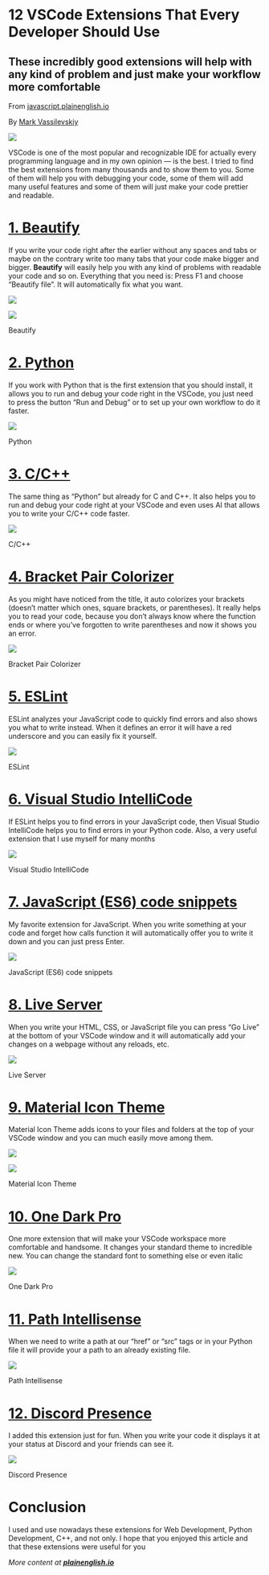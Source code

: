 # 12 VSCode Extensions That Every Developer Should Use

## These incredibly good extensions will help with any kind of problem and just make your workflow more comfortable

From [javascript.plainenglish.io](https://javascript.plainenglish.io/vscode-extensions-that-every-developer-should-use-aeece40beb21)

By [Mark Vassilevskiy](https://markfusion.medium.com/?source=post_page-----aeece40beb21--------------------------------)

![](https://miro.medium.com/max/12164/1*Oe5R4HEsOSehhGD8ggf9sg.jpeg)

VSCode is one of the most popular and recognizable IDE for actually every programming language and in my own opinion — is the best. I tried to find the best extensions from many thousands and to show them to you. Some of them will help you with debugging your code, some of them will add many useful features and some of them will just make your code prettier and readable.

# [1\. Beautify](https://marketplace.visualstudio.com/items?itemName=HookyQR.beautify)

If you write your code right after the earlier without any spaces and tabs or maybe on the contrary write too many tabs that your code make bigger and bigger. **Beautify** will easily help you with any kind of problems with readable your code and so on. Everything that you need is: Press F1 and choose “Beautify file”. It will automatically fix what you want.

![](https://miro.medium.com/max/2750/1*NGlV7w4azpeXUSq4vu13Aw.png)

![](https://miro.medium.com/max/2626/1*8pHrY_-2Fk9F6ABJizu8IA.png)

Beautify

# [2\. Python](https://marketplace.visualstudio.com/items?itemName=ms-python.python)

If you work with Python that is the first extension that you should install, it allows you to run and debug your code right in the VSCode, you just need to press the button “Run and Debug” or to set up your own workflow to do it faster.

![](https://miro.medium.com/max/3138/1*snNjGBGoXPU4ns-JKC81-Q.gif)

Python

# [3\. C/C++](https://marketplace.visualstudio.com/items?itemName=ms-vscode.cpptools)

The same thing as “Python” but already for C and C++. It also helps you to run and debug your code right at your VSCode and even uses AI that allows you to write your C/C++ code faster.

![](https://miro.medium.com/max/3600/1*qWY8faqwlU3E7gYDJH_zkA.png)

C/C++

# [4\. Bracket Pair Colorizer](https://marketplace.visualstudio.com/items?itemName=CoenraadS.bracket-pair-colorizer)

As you might have noticed from the title, it auto colorizes your brackets (doesn’t matter which ones, square brackets, or parentheses). It really helps you to read your code, because you don’t always know where the function ends or where you’ve forgotten to write parentheses and now it shows you an error.

![](https://miro.medium.com/max/1000/1*-e83SrVa6OKjghb6JySfPg.jpeg)

Bracket Pair Colorizer

# [5\. ESLint](https://marketplace.visualstudio.com/items?itemName=dbaeumer.vscode-eslint)

ESLint analyzes your JavaScript code to quickly find errors and also shows you what to write instead. When it defines an error it will have a red underscore and you can easily fix it yourself.

![](https://miro.medium.com/max/1220/1*p9PRxlM7sCapb9t2j3Fezg.gif)

ESLint

# [6\. Visual Studio IntelliCode](https://marketplace.visualstudio.com/items?itemName=VisualStudioExptTeam.vscodeintellicode)

If ESLint helps you to find errors in your JavaScript code, then Visual Studio IntelliCode helps you to find errors in your Python code. Also, a very useful extension that I use myself for many months

![](https://miro.medium.com/max/2360/1*z-ZRjKqVbT-zWiXsHa6PYA.gif)

Visual Studio IntelliCode

# [7\. JavaScript (ES6) code snippets](https://marketplace.visualstudio.com/items?itemName=xabikos.JavaScriptSnippets)

My favorite extension for JavaScript. When you write something at your code and forget how calls function it will automatically offer you to write it down and you can just press Enter.

![](https://miro.medium.com/max/1400/1*kDLXcGFs2WPrY5KIqb1p6w.png)

JavaScript (ES6) code snippets

# [8\. Live Server](https://marketplace.visualstudio.com/items?itemName=ritwickdey.LiveServer)

When you write your HTML, CSS, or JavaScript file you can press “Go Live” at the bottom of your VSCode window and it will automatically add your changes on a webpage without any reloads, etc.

![](https://miro.medium.com/max/1792/1*cQ3UvPl8r_7kpHn9XOgSMA.gif)

Live Server

# [9\. Material Icon Theme](https://marketplace.visualstudio.com/items?itemName=PKief.material-icon-theme)

Material Icon Theme adds icons to your files and folders at the top of your VSCode window and you can much easily move among them.

![](https://miro.medium.com/max/1000/1*g3WlT7ez49K0Y5G7E6yWZA.png)

![](https://miro.medium.com/max/1000/1*rCuGbYaM-qjB9pl2fgzvuQ.png)

Material Icon Theme

# [10\. One Dark Pro](https://marketplace.visualstudio.com/items?itemName=zhuangtongfa.Material-theme)

One more extension that will make your VSCode workspace more comfortable and handsome. It changes your standard theme to incredible new. You can change the standard font to something else or even italic

![](https://miro.medium.com/max/1400/1*r5hfjPmMsmAUx4Lru-ltQQ.png)

One Dark Pro

# [11\. Path Intellisense](https://marketplace.visualstudio.com/items?itemName=christian-kohler.path-intellisense)

When we need to write a path at our “href” or “src” tags or in your Python file it will provide your a path to an already existing file.

![](https://miro.medium.com/max/960/1*fQ0c-MG1CBbZxFfEiH2NIA.gif)

Path Intellisense

# [12\. Discord Presence](https://marketplace.visualstudio.com/items?itemName=icrawl.discord-vscode)

I added this extension just for fun. When you write your code it displays it at your status at Discord and your friends can see it.

![](https://miro.medium.com/max/2560/1*KHyaguVkv8EUdBt_ZTMisQ.jpeg)

Discord Presence

# Conclusion

I used and use nowadays these extensions for Web Development, Python Development, C++, and not only. I hope that you enjoyed this article and that these extensions were useful for you

_More content at_ [**_plainenglish.io_**](https://plainenglish.io/)
